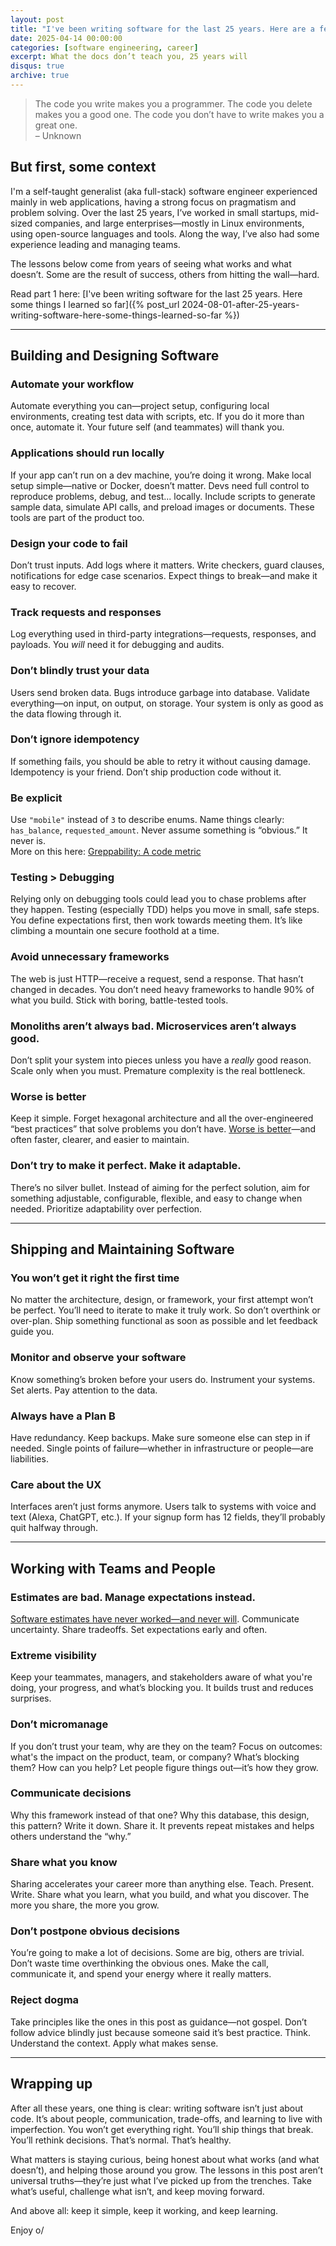 ```yaml
---
layout: post
title: "I've been writing software for the last 25 years. Here are a few more things I've learned so far"
date: 2025-04-14 00:00:00
categories: [software engineering, career]
excerpt: What the docs don’t teach you, 25 years will
disqus: true
archive: true
---
```


> The code you write makes you a programmer. The code you delete makes you a good one. The code you don’t have to write makes you a great one.<br/>
> –  Unknown

## But first, some context

I'm a self-taught generalist (aka full-stack) software engineer experienced mainly in web applications, having a strong focus on pragmatism and problem solving. Over the last 25 years, I’ve worked in small startups, mid-sized companies, and large enterprises—mostly in Linux environments, using open-source languages and tools. Along the way, I’ve also had some experience leading and managing teams.

The lessons below come from years of seeing what works and what doesn’t. Some are the result of success, others from hitting the wall—hard.

Read part 1 here: [I've been writing software for the last 25 years. Here some things I learned so far]({% post_url 2024-08-01-after-25-years-writing-software-here-some-things-learned-so-far %})

---

## Building and Designing Software

### Automate your workflow  
Automate everything you can—project setup, configuring local environments, creating test data with scripts, etc. If you do it more than once, automate it. Your future self (and teammates) will thank you.

### Applications should run locally  
If your app can’t run on a dev machine, you’re doing it wrong. Make local setup simple—native or Docker, doesn’t matter. Devs need full control to reproduce problems, debug, and test... locally. Include scripts to generate sample data, simulate API calls, and preload images or documents. These tools are part of the product too.

### Design your code to fail  
Don’t trust inputs. Add logs where it matters. Write checkers, guard clauses, notifications for edge case scenarios. Expect things to break—and make it easy to recover.

### Track requests and responses  
Log everything used in third-party integrations—requests, responses, and payloads. You *will* need it for debugging and audits.

### Don’t blindly trust your data
Users send broken data. Bugs introduce garbage into database. Validate everything—on input, on output, on storage. Your system is only as good as the data flowing through it.

### Don’t ignore idempotency  
If something fails, you should be able to retry it without causing damage. Idempotency is your friend. Don’t ship production code without it.

### Be explicit  
Use `"mobile"` instead of `3` to describe enums. Name things clearly: `has_balance`, `requested_amount`. Never assume something is “obvious.” It never is.  
More on this here: [Greppability: A code metric](https://morizbuesing.com/blog/greppability-code-metric/)

### Testing > Debugging  
Relying only on debugging tools could lead you to chase problems after they happen. Testing (especially TDD) helps you move in small, safe steps. You define expectations first, then work towards meeting them. It’s like climbing a mountain one secure foothold at a time.

### Avoid unnecessary frameworks  
The web is just HTTP—receive a request, send a response. That hasn’t changed in decades. You don’t need heavy frameworks to handle 90% of what you build. Stick with boring, battle-tested tools.

### Monoliths aren’t always bad. Microservices aren’t always good.  
Don’t split your system into pieces unless you have a *really* good reason. Scale only when you must. Premature complexity is the real bottleneck.

### Worse is better  
Keep it simple. Forget hexagonal architecture and all the over-engineered “best practices” that solve problems you don’t have. [Worse is better](https://www.dreamsongs.com/WorseIsBetter.html)—and often faster, clearer, and easier to maintain.

### Don’t try to make it perfect. Make it adaptable.  
There’s no silver bullet. Instead of aiming for the perfect solution, aim for something adjustable, configurable, flexible, and easy to change when needed. Prioritize adaptability over perfection.

---

## Shipping and Maintaining Software

### You won’t get it right the first time  
No matter the architecture, design, or framework, your first attempt won’t be perfect. You’ll need to iterate to make it truly work. So don’t overthink or over-plan. Ship something functional as soon as possible and let feedback guide you.

### Monitor and observe your software  
Know something’s broken before your users do. Instrument your systems. Set alerts. Pay attention to the data.

### Always have a Plan B  
Have redundancy. Keep backups. Make sure someone else can step in if needed. Single points of failure—whether in infrastructure or people—are liabilities.

### Care about the UX  
Interfaces aren’t just forms anymore. Users talk to systems with voice and text (Alexa, ChatGPT, etc.). If your signup form has 12 fields, they’ll probably quit halfway through.

---

## Working with Teams and People

### Estimates are bad. Manage expectations instead.  
[Software estimates have never worked—and never will](https://world.hey.com/dhh/software-estimates-have-never-worked-and-never-will-a41a9c71). Communicate uncertainty. Share tradeoffs. Set expectations early and often.

### Extreme visibility  
Keep your teammates, managers, and stakeholders aware of what you're doing, your progress, and what’s blocking you. It builds trust and reduces surprises.

### Don’t micromanage  
If you don’t trust your team, why are they on the team? Focus on outcomes: what's the impact on the product, team, or company? What’s blocking them? How can you help? Let people figure things out—it’s how they grow.

### Communicate decisions  
Why this framework instead of that one? Why this database, this design, this pattern? Write it down. Share it. It prevents repeat mistakes and helps others understand the “why.”

### Share what you know  
Sharing accelerates your career more than anything else. Teach. Present. Write. Share what you learn, what you build, and what you discover. The more you share, the more you grow.

### Don’t postpone obvious decisions  
You’re going to make a lot of decisions. Some are big, others are trivial. Don’t waste time overthinking the obvious ones. Make the call, communicate it, and spend your energy where it really matters.

### Reject dogma  
Take principles like the ones in this post as guidance—not gospel. Don’t follow advice blindly just because someone said it’s best practice. Think. Understand the context. Apply what makes sense.

---

##  Wrapping up

After all these years, one thing is clear: writing software isn’t just about code. It’s about people, communication, trade-offs, and learning to live with imperfection. You won’t get everything right. You’ll ship things that break. You’ll rethink decisions. That’s normal. That’s healthy.

What matters is staying curious, being honest about what works (and what doesn’t), and helping those around you grow. The lessons in this post aren’t universal truths—they’re just what I’ve picked up from the trenches. Take what’s useful, challenge what isn’t, and keep moving forward.

And above all: keep it simple, keep it working, and keep learning.

Enjoy o/
